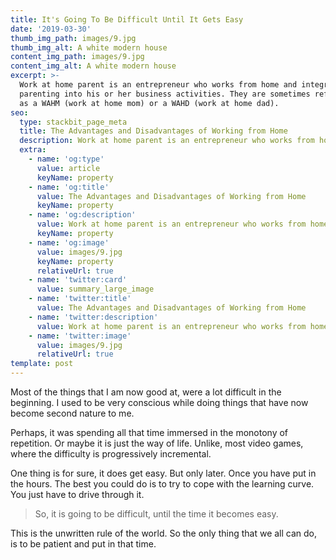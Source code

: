 ```yaml
---
title: It's Going To Be Difficult Until It Gets Easy
date: '2019-03-30'
thumb_img_path: images/9.jpg
thumb_img_alt: A white modern house
content_img_path: images/9.jpg
content_img_alt: A white modern house
excerpt: >-
  Work at home parent is an entrepreneur who works from home and integrates
  parenting into his or her business activities. They are sometimes referred to
  as a WAHM (work at home mom) or a WAHD (work at home dad).
seo:
  type: stackbit_page_meta
  title: The Advantages and Disadvantages of Working from Home
  description: Work at home parent is an entrepreneur who works from home
  extra:
    - name: 'og:type'
      value: article
      keyName: property
    - name: 'og:title'
      value: The Advantages and Disadvantages of Working from Home
      keyName: property
    - name: 'og:description'
      value: Work at home parent is an entrepreneur who works from home
      keyName: property
    - name: 'og:image'
      value: images/9.jpg
      keyName: property
      relativeUrl: true
    - name: 'twitter:card'
      value: summary_large_image
    - name: 'twitter:title'
      value: The Advantages and Disadvantages of Working from Home
    - name: 'twitter:description'
      value: Work at home parent is an entrepreneur who works from home
    - name: 'twitter:image'
      value: images/9.jpg
      relativeUrl: true
template: post
---
```

Most of the things that I am now good at, were a lot difficult in the beginning. I used to be very conscious while doing things that have now become second nature to me.

Perhaps, it was spending all that time immersed in the monotony of repetition. Or maybe it is just the way of life. Unlike, most video games, where the difficulty is progressively incremental.

One thing is for sure, it does get easy. But only later. Once you have put in the hours. The best you could do is to try to cope with the learning curve. You just have to drive through it.

> So, it is going to be difficult, until the time it becomes easy.

This is the unwritten rule of the world. So the only thing that we all can do, is to be patient and put in that time.
